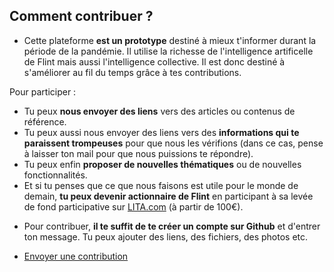 ## Comment contribuer ?

* Cette plateforme **est un prototype** destiné à mieux t'informer durant la période de la pandémie. Il utilise la richesse de l'intelligence artificelle de Flint mais aussi l'intelligence collective. Il est donc destiné à s'améliorer au fil du temps grâce à tes contributions. 

Pour participer : 
- Tu peux **nous envoyer des liens** vers des articles ou contenus de référence. 
- Tu peux aussi nous envoyer des liens vers des **informations qui te paraissent trompeuses** pour que nous les vérifions (dans ce cas, pense à laisser ton mail pour que nous puissions te répondre). 
- Tu peux enfin **proposer de nouvelles thématiques** ou de nouvelles fonctionnalités.
- Et si tu penses que ce que nous faisons est utile pour le monde de demain, **tu peux devenir actionnaire de Flint** en participant à sa levée de fond participative sur [LITA.com](https://bit.ly/litaflint) (à partir de 100€).

* Pour contribuer, **il te suffit de te créer un compte sur Github** et d'entrer ton message. Tu peux ajouter des liens, des fichiers, des photos etc.

* [Envoyer une contribution](https://github.com/fonzo14/flint-pages/issues/new)
